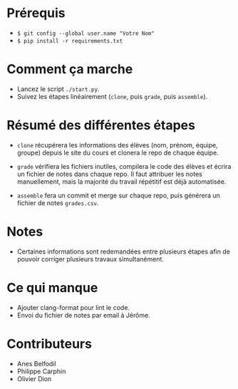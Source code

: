 # Prérequis
- `$ git config --global user.name "Votre Nom"`
- `$ pip install -r requirements.txt`

# Comment ça marche
- Lancez le script `./start.py`.
- Suivez les étapes linéairement (`clone`, puis `grade`, puis `assemble`).

# Résumé des différentes étapes
- `clone` récupérera les informations des élèves (nom, prénom, équipe,
  groupe) depuis le site du cours et clonera le repo de chaque équipe.
  
- `grade` vérifiera les fichiers inutiles, compilera le code des
  élèves et écrira un fichier de notes dans chaque repo.  Il faut
  attribuer les notes manuellement, mais la majorité du travail
  répétitif est déjà automatisée.

- `assemble` fera un commit et merge sur chaque repo, puis générera un
  fichier de notes `grades.csv`.

# Notes
- Certaines informations sont redemandées entre plusieurs étapes afin
  de pouvoir corriger plusieurs travaux simultanément.

# Ce qui manque
- Ajouter clang-format pour lint le code.
- Envoi du fichier de notes par email à Jérôme.

# Contributeurs
- Anes Belfodil
- Philippe Carphin
- Olivier Dion
